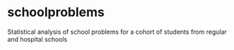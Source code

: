 # schoolproblems
Statistical analysis of school problems for a cohort of students from regular and hospital schools
